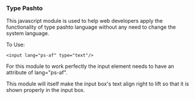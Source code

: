 ### Type Pashto

This javascript module is used to help web developers apply the functionality of type pashto language without any need to change the system language.

To Use: 

	<input lang="ps-af" type="text"/>


For this module to work perfectly the input element needs to have an attribute of lang="ps-af".

This module will itself make the input box's text align right to lift so that it is shown properly in the input box.

